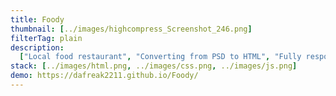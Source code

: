 ```yaml
---
title: Foody
thumbnail: [../images/highcompress_Screenshot_246.png]
filterTag: plain
description:
  ["Local food restaurant", "Converting from PSD to HTML", "Fully responsive"]
stack: [../images/html.png, ../images/css.png, ../images/js.png]
demo: https://dafreak2211.github.io/Foody/
---
```

